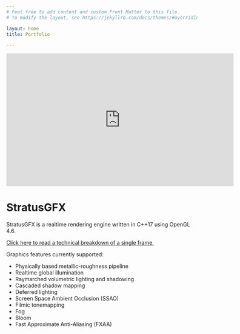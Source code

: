 ```yaml
---
# Feel free to add content and custom Front Matter to this file.
# To modify the layout, see https://jekyllrb.com/docs/themes/#overriding-theme-defaults

layout: home
title: Portfolio

---
```


<iframe width="600" height="350" src="https://www.youtube.com/embed/9sSz4GXJtQk" frameborder="0" allow="autoplay; encrypted-media" allowfullscreen></iframe>

# StratusGFX

StratusGFX is a realtime rendering engine written in C++17 using OpenGL 4.6.

[Click here to read a technical breakdown of a single frame.](/rendering/stratusgfx/frame_analysis)

Graphics features currently supported:
* Physically based metallic-roughness pipeline
* Realtime global illumination
* Raymarched volumetric lighting and shadowing
* Cascaded shadow mapping
* Deferred lighting
* Screen Space Ambient Occlusion (SSAO)
* Filmic tonemapping
* Fog
* Bloom
* Fast Approximate Anti-Aliasing (FXAA)